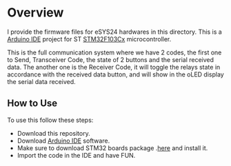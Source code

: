 # Overview
I provide the firmware files for eSYS24 hardwares in this directory. This is a [Arduino IDE](https://www.arduino.cc/) project for ST [STM32F103Cx](https://www.st.com/resource/en/datasheet/stm32f103c8.pdf) microcontroller.

This is the full communication system where we have 2 codes, the first one to Send, Transceiver Code, the state of 2 buttons and the serial received data. The another one is the Receiver Code, it will toggle the relays state in accordance with the received data button, and will show in the oLED display the serial data received.

## How to Use
To use this follow these steps:
- Download this repository.
- Download [Arduino IDE](https://www.arduino.cc/en/software) software.
- Make sure to download STM32 boards package .[here](https://github.com/stm32duino/Arduino_Core_STM32) and install it.
- Import the code in the IDE and have FUN.
